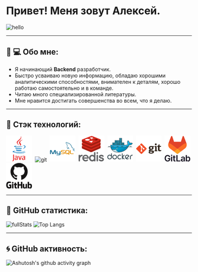 # Привет! Меня зовут Алексей. 

![hello](https://gifki.su/Uploads/Media/Feb20/Sun16/482/5fe136a0.gif)
_____
## :bear: :computer: Обо мне:
- Я начинающий **Backend** разработчик. 
- Быстро усваиваю новую информацию, обладаю хорошими аналитическими способностями, внимателен к деталям, хорошо работаю самостоятельно и в команде. 
- Читаю много специализированной литературы. 
- Мне нравится достигать совершенства во всем, что я делаю.
_____
## :star2: Стэк технологий:
<div>
  <img src="https://github.com/devicons/devicon/blob/master/icons/java/java-original-wordmark.svg" title="java" alt="git" width="70" height="70"/>&nbsp
   <img src="https://www.infosupport.com/wp-content/uploads/logo-maven.png" title="maven" alt="git" width="80" height="80"/>&nbsp
  <img src="https://github.com/devicons/devicon/blob/master/icons/mysql/mysql-original-wordmark.svg" title="mysql" alt="git" width="70" height="70"/>&nbsp
  <img src="https://github.com/devicons/devicon/blob/master/icons/redis/redis-original-wordmark.svg" title="reddis" alt="git" width="70" height="70"/>&nbsp
  <img src="https://github.com/devicons/devicon/blob/master/icons/docker/docker-original-wordmark.svg" title="docker" alt="git" width="70" height="70"/>&nbsp
  <img src="https://github.com/devicons/devicon/blob/master/icons/git/git-original-wordmark.svg" title="git" alt="git" width="70" height="70"/>&nbsp
  <img src="https://github.com/devicons/devicon/blob/master/icons/gitlab/gitlab-original-wordmark.svg" title="gitLab" alt="gitLab" width="70" height="70"/>&nbsp
  <img src="https://github.com/devicons/devicon/blob/master/icons/github/github-original-wordmark.svg" title="gitHub" alt="gitHub" width="70" height="70"/>&nbsp
</div>

______
## :gem: GitHub статистика:
![fullStats](https://github-readme-stats.vercel.app/api?username=AlekseiGunko&show_icons=true&theme=tokyonight)
![Top Langs](https://github-readme-stats.vercel.app/api/top-langs/?username=AlekseiGunko&layout=compact)
_____
## :cyclone: GitHub активность: 
![Ashutosh's github activity graph](https://github-readme-activity-graph.cyclic.app/graph?username=AlekseiGunko&theme=tokyo-night)
